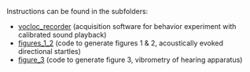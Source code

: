 Instructions can be found in the subfolders:

- [vocloc_recorder](vocloc_recorder) (acquisition software for behavior experiment with calibrated sound playback)
- [figures_1_2](figures_1_2) (code to generate figures 1 & 2, acoustically evoked directional startles)
- [figure_3](figure_3) (code to generate figure 3, vibrometry of hearing apparatus)
